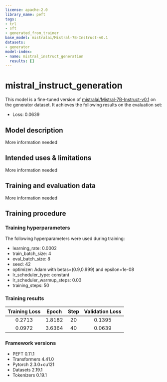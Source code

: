```yaml
---
license: apache-2.0
library_name: peft
tags:
- trl
- sft
- generated_from_trainer
base_model: mistralai/Mistral-7B-Instruct-v0.1
datasets:
- generator
model-index:
- name: mistral_instruct_generation
  results: []
---
```


<!-- This model card has been generated automatically according to the information the Trainer had access to. You
should probably proofread and complete it, then remove this comment. -->

# mistral_instruct_generation

This model is a fine-tuned version of [mistralai/Mistral-7B-Instruct-v0.1](https://huggingface.co/mistralai/Mistral-7B-Instruct-v0.1) on the generator dataset.
It achieves the following results on the evaluation set:
- Loss: 0.0639

## Model description

More information needed

## Intended uses & limitations

More information needed

## Training and evaluation data

More information needed

## Training procedure

### Training hyperparameters

The following hyperparameters were used during training:
- learning_rate: 0.0002
- train_batch_size: 4
- eval_batch_size: 8
- seed: 42
- optimizer: Adam with betas=(0.9,0.999) and epsilon=1e-08
- lr_scheduler_type: constant
- lr_scheduler_warmup_steps: 0.03
- training_steps: 50

### Training results

| Training Loss | Epoch  | Step | Validation Loss |
|:-------------:|:------:|:----:|:---------------:|
| 0.2713        | 1.8182 | 20   | 0.1395          |
| 0.0972        | 3.6364 | 40   | 0.0639          |


### Framework versions

- PEFT 0.11.1
- Transformers 4.41.0
- Pytorch 2.3.0+cu121
- Datasets 2.19.1
- Tokenizers 0.19.1
